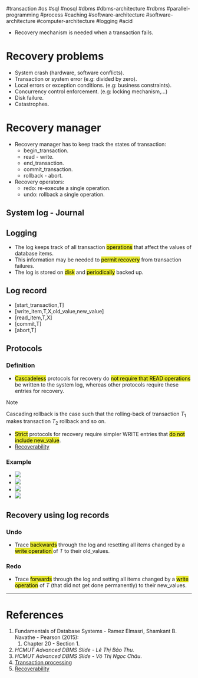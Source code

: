 #transaction #os #sql #nosql #dbms #dbms-architecture #rdbms #parallel-programming #process #caching #software-architecture #software-architecture #computer-architecture  #logging #acid 

- Recovery mechanism is needed when a transaction fails.
# Recovery problems
- System crash (hardware, software conflicts).
- Transaction or system error (e.g: divided by zero).
- Local errors or exception conditions. (e.g: business constraints).
- Concurrency control enforcement. (e.g: locking mechanism,...)
- Disk failure.
- Catastrophes.
# Recovery manager
- Recovery manager has to keep track the states of transaction:
	- begin_transaction.
	- read - write.
	- end_transaction.
	- commit_transaction.
	- rollback - abort.
- Recovery operators:
	- redo: re-execute a single operation.
	- undo: rollback a single operation.
## System log - Journal
## Logging
- The log keeps track of all transaction <mark style="background: #e4e62d;">operations</mark> that affect the values of database items.
- This information may be needed to <mark style="background: #e4e62d;">permit recovery</mark> from transaction failures.
- The log is stored on <mark style="background: #e4e62d;">disk</mark> and <mark style="background: #e4e62d;">periodically</mark> backed up.
## Log record
- \[start_transaction,T\]
- \[write_item,T,X,old_value,new_value\]
- \[read_item,T,X\]
- \[commit,T\]
- \[abort,T\]
## Protocols
### Definition
- <mark style="background: #e4e62d;">Cascadeless</mark> protocols for recovery do <mark style="background: #e4e62d;">not require that READ operations</mark> be written to the system log, whereas other protocols require these entries for recovery. 
> [!Note]
> Cascading rollback is the case such that the rolling-back of transaction $T_1$ makes transaction $T_2$ rollback and so on.

- <mark style="background: #e4e62d;">Strict</mark> protocols for recovery require simpler WRITE entries that <mark style="background: #e4e62d;">do not include new_value</mark>.
- [Recoverability](Recoverability.md)
### Example
- ![](Pasted%20image%2020241208150326.png)
- ![](Pasted%20image%2020241208150422.png)
- ![](Pasted%20image%2020241208150451.png)
- ![](Pasted%20image%2020241208150503.png)

## Recovery using log records
### Undo
- Trace <mark style="background: #e4e62d;">backwards</mark> through the log and resetting all items changed by a <mark style="background: #e4e62d;">write operation </mark>of $T$ to their old_values.
### Redo
- Trace <mark style="background: #e4e62d;">forwards</mark> through the log and setting all items changed by a <mark style="background: #e4e62d;">write operation</mark> of $T$ (that did not get done permanently) to their new_values.

---
# References
1. Fundamentals of Database Systems - Ramez Elmasri, Shamkant B. Navathe - Pearson (2015):
	1. Chapter 20 - Section 1.
2. *HCMUT Advanced DBMS Slide - Lê Thị Bảo Thu.*
3. *HCMUT Advanced DBMS Slide - Võ Thị Ngọc Châu*.
4. [Transaction processing](Transaction%20processing.md) 
5. [Recoverability](Recoverability.md)

